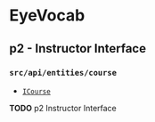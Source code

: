 # EyeVocab
## p2 - Instructor Interface
### `src/api/entities/course`

* [`ICourse`](./course.interface.ts)

**TODO** p2 Instructor Interface
